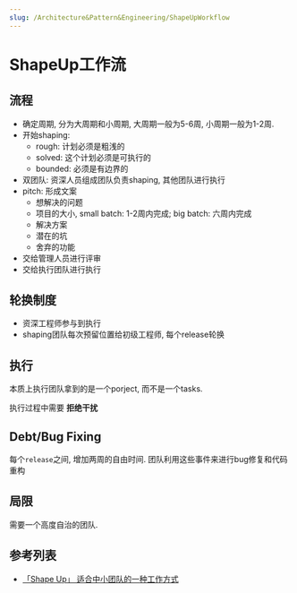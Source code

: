 ```yaml
---
slug: /Architecture&Pattern&Engineering/ShapeUpWorkflow
---
```

# ShapeUp工作流


## 流程

- 确定周期, 分为大周期和小周期, 大周期一般为5-6周, 小周期一般为1-2周. 
- 开始shaping:
  - rough: 计划必须是粗浅的
  - solved: 这个计划必须是可执行的
  - bounded: 必须是有边界的
- 双团队: 资深人员组成团队负责shaping, 其他团队进行执行
- pitch: 形成文案
  - 想解决的问题
  - 项目的大小, small batch: 1-2周内完成; big batch: 六周内完成
  - 解决方案
  - 潜在的坑
  - 舍弃的功能
- 交给管理人员进行评审
- 交给执行团队进行执行

## 轮换制度

- 资深工程师参与到执行
- shaping团队每次预留位置给初级工程师, 每个release轮换

## 执行

本质上执行团队拿到的是一个porject, 而不是一个tasks.

执行过程中需要 **拒绝干扰**

## Debt/Bug Fixing

每个`release`之间, 增加两周的自由时间. 团队利用这些事件来进行bug修复和代码重构

## 局限

需要一个高度自治的团队. 

## 参考列表

- [「Shape Up」 适合中小团队的一种工作方式](https://rebornix.com/work/2019/10/18/Shape-Up/)